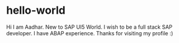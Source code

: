 # hello-world
Hi I am Aadhar.
New to SAP UI5 World.
I wish to be a full stack SAP developer.
I have ABAP experience.
Thanks for visiting my profile :)
